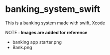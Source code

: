 # banking_system_swift
This is a banking system made with swift, Xcode


NOTE :  **Images are added for reference**
- banking app starter.png
- Bank.png
